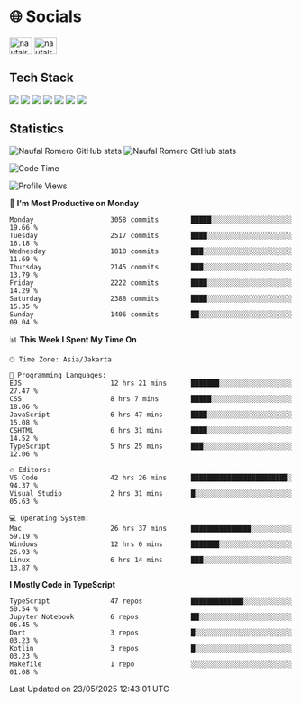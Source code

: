 <h1 align="">🌐 Socials</h1>
<p align="left">
<a href="https://linkedin.com/in/naufal-romero-putra-pratama-9ab816177/" target="blank"><img align="center" src="https://raw.githubusercontent.com/rahuldkjain/github-profile-readme-generator/master/src/images/icons/Social/linked-in-alt.svg" alt="naufalromero" height="30" width="40" /></a>
<a href="https://instagram.com/naufalromero" target="blank"><img align="center" src="https://raw.githubusercontent.com/rahuldkjain/github-profile-readme-generator/master/src/images/icons/Social/instagram.svg" alt="naufalromero" height="30" width="40" /></a>
</p>


<h2 align="">Tech Stack</h2>
<div align="">
  <img src="https://img.shields.io/badge/next.js-000000?style=for-the-badge&logo=nextdotjs&logoColor=white"/>
 <img src="https://img.shields.io/badge/typescript-%23007ACC.svg?style=for-the-badge&logo=typescript&logoColor=white"/>
 <img src="https://img.shields.io/badge/react-%2320232a.svg?style=for-the-badge&logo=react&logoColor=%2361DAFB"/>
 <img src="https://img.shields.io/badge/tailwindcss-%2338B2AC.svg?style=for-the-badge&logo=tailwind-css&logoColor=white"/>
 <img src="https://img.shields.io/badge/Prisma-3982CE?style=for-the-badge&logo=Prisma&logoColor=white"/>
 <img src="https://img.shields.io/badge/javascript-%23323330.svg?style=for-the-badge&logo=javascript&logoColor=%23F7DF1E"/>
 <img src="https://img.shields.io/badge/java-%23ED8B00.svg?style=for-the-badge&logo=openjdk&logoColor=white"/>
</div>


<h2 align="">Statistics</h2>
<div align="">
<img src="https://github-readme-stats-xi-nine-74.vercel.app/api?username=romves&show_icons=true&theme=tokyonight&include_all_commits=true&count_private=true" alt="Naufal Romero GitHub stats"/>
<img src="https://github-readme-stats-xi-nine-74.vercel.app/api/top-langs/?username=romves&theme=tokyonight&hide_border=false&include_all_commits=true&count_private=true&layout=compact" alt="Naufal Romero GitHub stats"/>
</div>

<!--START_SECTION:waka-->
![Code Time](http://img.shields.io/badge/Code%20Time-2%2C453%20hrs%2057%20mins-blue)

![Profile Views](http://img.shields.io/badge/Profile%20Views-0-blue)

📅 **I'm Most Productive on Monday** 

```text
Monday                   3058 commits        █████░░░░░░░░░░░░░░░░░░░░   19.66 % 
Tuesday                  2517 commits        ████░░░░░░░░░░░░░░░░░░░░░   16.18 % 
Wednesday                1818 commits        ███░░░░░░░░░░░░░░░░░░░░░░   11.69 % 
Thursday                 2145 commits        ███░░░░░░░░░░░░░░░░░░░░░░   13.79 % 
Friday                   2222 commits        ████░░░░░░░░░░░░░░░░░░░░░   14.29 % 
Saturday                 2388 commits        ████░░░░░░░░░░░░░░░░░░░░░   15.35 % 
Sunday                   1406 commits        ██░░░░░░░░░░░░░░░░░░░░░░░   09.04 % 
```


📊 **This Week I Spent My Time On** 

```text
🕑︎ Time Zone: Asia/Jakarta

💬 Programming Languages: 
EJS                      12 hrs 21 mins      ███████░░░░░░░░░░░░░░░░░░   27.47 % 
CSS                      8 hrs 7 mins        █████░░░░░░░░░░░░░░░░░░░░   18.06 % 
JavaScript               6 hrs 47 mins       ████░░░░░░░░░░░░░░░░░░░░░   15.08 % 
CSHTML                   6 hrs 31 mins       ████░░░░░░░░░░░░░░░░░░░░░   14.52 % 
TypeScript               5 hrs 25 mins       ███░░░░░░░░░░░░░░░░░░░░░░   12.06 % 

🔥 Editors: 
VS Code                  42 hrs 26 mins      ████████████████████████░   94.37 % 
Visual Studio            2 hrs 31 mins       █░░░░░░░░░░░░░░░░░░░░░░░░   05.63 % 

💻 Operating System: 
Mac                      26 hrs 37 mins      ███████████████░░░░░░░░░░   59.19 % 
Windows                  12 hrs 6 mins       ███████░░░░░░░░░░░░░░░░░░   26.93 % 
Linux                    6 hrs 14 mins       ███░░░░░░░░░░░░░░░░░░░░░░   13.87 % 
```

**I Mostly Code in TypeScript** 

```text
TypeScript               47 repos            █████████████░░░░░░░░░░░░   50.54 % 
Jupyter Notebook         6 repos             ██░░░░░░░░░░░░░░░░░░░░░░░   06.45 % 
Dart                     3 repos             █░░░░░░░░░░░░░░░░░░░░░░░░   03.23 % 
Kotlin                   3 repos             █░░░░░░░░░░░░░░░░░░░░░░░░   03.23 % 
Makefile                 1 repo              ░░░░░░░░░░░░░░░░░░░░░░░░░   01.08 % 
```




 Last Updated on 23/05/2025 12:43:01 UTC
<!--END_SECTION:waka-->
